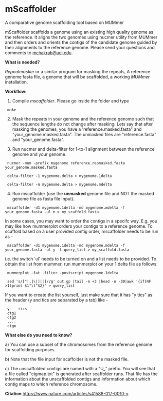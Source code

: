# mScaffolder
A comparative genome scaffolding tool based on MUMmer 

mScaffolder scaffolds a genome using an existing high quality genome as the reference. It aligns the two genomes using nucmer utility from MUMmer and then orders and orients the contigs of the candidate genome guided by their alignments to the reference genome. Please send your questions and comments to mchakrab@uci.edu. 

<b>What is needed?</b>

<i>Repeatmasker</i> or a similar program for masking the repeats, A reference genome fasta file, a genome that will be scaffolded, a working <i>MUMmer</i> installation.

<b>Workflow:</b>

1. Compile <i>mscaffolder</i>. Please go inside the folder and type 

  ```
   make
  ```
2. Mask the repeats in your genome and the reference genome such that the sequence lengths do not change after masking. Lets say that after masking the genomes, you have a 'reference.masked.fasta" and "your_genome.masked.fasta". The unmasked files are "reference.fasta" and "your_genome.fasta".

3. Run nucmer and delta-filter for 1-to-1 alignment between the reference genome and your genome.

  ```
   nucmer -mum -prefix mygenome reference.repmasked.fasta your_genome.masked.fasta

   delta-filter -1 mygenome.delta > mygenome.1delta

   delta-filter -m mygenome.delta > mygenome.mdelta

  ```
4. Run mscaffolder (use the <b>unmasked</b> genome file and NOT the masked genome file as fasta file input).

  ```
   mscaffolder -d1 mygenome.1delta -md mygenome.mdelta -f your_genome.fasta -ul n > my_scaffold.fasta

  ```

In some cases, you may want to order the contigs in a specifc way. E.g. you may like how mummerplot orders your contigs to a reference genome. To scaffold based on a user provided contig order, mscaffolder needs to be run as -

  ```
   mscaffolder -d1 mygenome.1delta -md mygenome.mdelta -f your_genome.fasta -ul y -l query_list > my_scaffold.fasta

  ```

i.e. the switch 'ul' needs to be turned on and a list needs to be provided. To obtain the list from mummer, run mummerplot on your 1 delta file as follows:
  
  ```
   mummerplot -fat -filter -postscript mygenome.1delta

   sed 's/["|,|\|)|(]//g' out.gp |tail -n +3 |head -n -30|awk '{if(NF >1)print $1"\t"$2}' > query_list

  ```

  If you want to create the list yourself, just make sure that it has "y tics" as the header (y and tics are separated by a tab) like -

  ```
   y    tics
   ctg1
   ctg2
   ....
   ctgn
 
  ```
<b>What else do you need to know?</b>

  a) You can use a subset of the chromosomes from the reference genome for scaffolding purposes.
  
  b) Note that the file input for scaffolder is not the masked file.
  
  c) The unscaffolded contigs are named with a "U_" prefix. You will see that a file called "ctgmap.txt" is generated after scaffolder runs. That file has the information about the unscaffolded contigs and information about which contig maps to which reference chromosome.
  
  
<b>Citation</b>
https://www.nature.com/articles/s41588-017-0010-y



